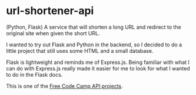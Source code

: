 # url-shortener-api

(Python, Flask) A service that will shorten a long URL and redirect to the original site when given the short URL.

I wanted to try out Flask and Python in the backend, so I decided to do a little project that still uses some HTML and a small database. 

Flask is lightweight and reminds me of Express.js. Being familiar with what I can do with Express.js really made it easier for me to look for what I wanted to do in the Flask docs.

This is one of the [Free Code Camp API projects](https://www.freecodecamp.org/challenges/url-shortener-microservice).
